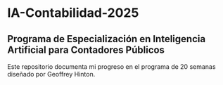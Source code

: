 # IA-Contabilidad-2025
## Programa de Especialización en Inteligencia Artificial para Contadores Públicos

Este repositorio documenta mi progreso en el programa de 20 semanas diseñado por Geoffrey Hinton.

